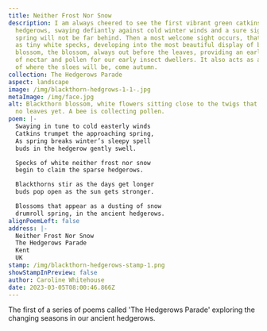 ```yaml
---
title: Neither Frost Nor Snow
description: I am always cheered to see the first vibrant green catkins in the
  hedgerows, swaying defiantly against cold winter winds and a sure sign that
  spring will not be far behind. Then a most welcome sight occurs, that starts
  as tiny white specks, developing into the most beautiful display of blackthorn
  blossom, the blossom, always out before the leaves, providing an early source
  of nectar and pollen for our early insect dwellers. It also acts as a marker
  of where the sloes will be, come autumn.
collection: The Hedgerows Parade
aspect: landscape
image: /img/blackthorn-hedgrows-1-1-.jpg
metaImage: /img/face.jpg
alt: Blackthorn blossom, white flowers sitting close to the twigs that carry it,
  no leaves yet. A bee is collecting pollen.
poem: |-
  Swaying in tune to cold easterly winds
  Catkins trumpet the approaching spring,
  As spring breaks winter’s sleepy spell
  buds in the hedgerow gently swell.

  Specks of white neither frost nor snow
  begin to claim the sparse hedgerows.

  Blackthorns stir as the days get longer
  buds pop open as the sun gets stronger.

  Blossoms that appear as a dusting of snow
  drumroll spring, in the ancient hedgerows.
alignPoemLeft: false
address: |-
  Neither Frost Nor Snow
  The Hedgerows Parade
  Kent
  UK
stamp: /img/blackthorn-hedgerows-stamp-1.png
showStampInPreview: false
author: Caroline Whitehouse
date: 2023-03-05T08:00:46.866Z
---
```

The first of a series of poems called 'The Hedgerows Parade' exploring the changing seasons in our ancient hedgerows.
